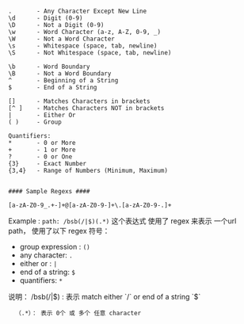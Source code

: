 ```

.       - Any Character Except New Line
\d      - Digit (0-9)
\D      - Not a Digit (0-9)
\w      - Word Character (a-z, A-Z, 0-9, _)
\W      - Not a Word Character
\s      - Whitespace (space, tab, newline)
\S      - Not Whitespace (space, tab, newline)

\b      - Word Boundary
\B      - Not a Word Boundary
^       - Beginning of a String
$       - End of a String

[]      - Matches Characters in brackets
[^ ]    - Matches Characters NOT in brackets
|       - Either Or
( )     - Group

Quantifiers:
*       - 0 or More
+       - 1 or More
?       - 0 or One
{3}     - Exact Number
{3,4}   - Range of Numbers (Minimum, Maximum)


#### Sample Regexs ####

[a-zA-Z0-9_.+-]+@[a-zA-Z0-9-]+\.[a-zA-Z0-9-.]+
```

Example : `path: /bsb(/|$)(.*)` 这个表达式 使用了 regex 来表示 一个url path， 使用了以下 regex 符号：  
  - group expression : `()`
  - any character: `.`
  - either or : `|` 
  - end of a string: `$` 
  - quantifiers: `*` 
  
说明：  /bsb(/|$) : 表示 match either `/` or end of a string `$`

      （.*）： 表示 0个 或 多个 任意 character       


  
